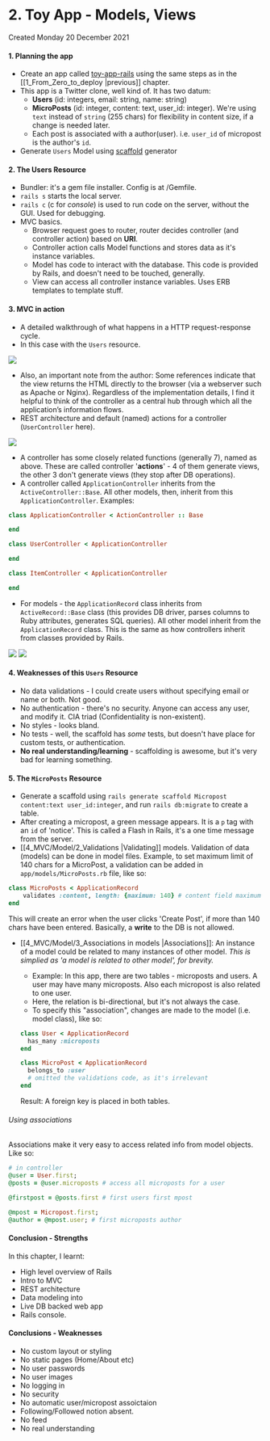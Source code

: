 # 2. Toy App - Models, Views

Created Monday 20 December 2021

#### 1. Planning the app

- Create an app called [toy-app-rails](https://github.com/exemplar-codes/toy_app_rails) using the same steps as in the [[1_From_Zero_to_deploy |previous]] chapter.
- This app is a Twitter clone, well kind of. It has two datum:
  - **Users** (id: integers, email: string, name: string)
  - **MicroPosts** (id: integer, content: text, user_id: integer). We're using `text` instead of `string` (255 chars) for flexibility in content size, if a change is needed later.
  - Each post is associated with a author(user). i.e. `user_id` of micropost is the author's `id`.
- Generate `Users` Model using [scaffold](obsidian://open?vault=rubyon-rails&file=3.%20Scaffolding) generator

#### 2. The Users Resource

- Bundler: it's a gem file installer. Config is at /Gemfile.
- `rails s` starts the local server.
- `rails c` (c for _console_) is used to run code on the server, without the GUI. Used for debugging.
- MVC basics.
  - Browser request goes to router, router decides controller (and controller action) based on **URI**.
  - Controller action calls Model functions and stores data as it's instance variables.
  - Model has code to interact with the database. This code is provided by Rails, and doesn't need to be touched, generally.
  - View can access all controller instance variables. Uses ERB templates to template stuff.

#### 3. MVC in action

- A detailed walkthrough of what happens in a HTTP request-response cycle.
- In this case with the `Users` resource.

![](/assets/2_Toy_App_-_Models,_Views-image-1.png)

- Also, an important note from the author: Some references indicate that the view returns the HTML directly to the browser (via a webserver such as Apache or Nginx). Regardless of the implementation details, I find it helpful to think of the controller as a central hub through which all the application’s information flows.
- REST architecture and default (named) actions for a controller (`UserController` here).

![](/assets/2_Toy_App_-_Models,_Views-image-2.png)

- A controller has some closely related functions (generally 7), named as above. These are called controller '**actions**' - 4 of them generate views, the other 3 don't generate views (they stop after DB operations).
- A controller called `ApplicationController` inherits from the `ActiveController::Base`. All other models, then, inherit from this `ApplicationController`. Examples:

```ruby
class ApplicationController < ActionController :: Base

end

class UserController < ApplicationController

end

class ItemController < ApplicationController

end
```

- For models - the `ApplicationRecord` class inherits from `ActiveRecord::Base` class (this provides DB driver, parses columns to Ruby attributes, generates SQL queries). All other model inherit from the `ApplicationRecord` class. This is the same as how controllers inherit from classes provided by Rails.

![](/assets/2_Toy_App_-_Models,_Views-image-3.png)
![](/assets/2_Toy_App_-_Models,_Views-image-4.png)

#### 4. Weaknesses of this `Users` Resource

- No data validations - I could create users without specifying email or name or both. Not good.
- No authentication - there's no security. Anyone can access any user, and modify it. CIA triad (Confidentiality is non-existent).
- No styles - looks bland.
- No tests - well, the scaffold has _some_ tests, but doesn't have place for custom tests, or authentication.
- **No real understanding/learning** - scaffolding is awesome, but it's very bad for learning something.

#### 5. The `MicroPosts` Resource

- Generate a scaffold using `rails generate scaffold Micropost content:text user_id:integer`, and run `rails db:migrate` to create a table.
- After creating a micropost, a green message appears. It is a `p` tag with an `id` of 'notice'. This is called a Flash in Rails, it's a one time message from the server.
- [[4_MVC/Model/2_Validations |Validating]] models. Validation of data (models) can be done in model files. Example, to set maximum limit of 140 chars for a MicroPost, a validation can be added in `app/models/MicroPosts.rb` file, like so:

```ruby
class MicroPosts < ApplicationRecord
	validates :content, length: {maximum: 140} # content field maximum length
end
```

This will create an error when the user clicks 'Create Post', if more than 140 chars have been entered. Basically, a **write** to the DB is not allowed.

- [[4_MVC/Model/3_Associations in models |Associations]]: An instance of a model could be related to many instances of other model. _This is simplied as 'a model is related to other model', for brevity._

  - Example: In this app, there are two tables - microposts and users. A user may have many microposts. Also each micropost is also related to one user.
  - Here, the relation is bi-directional, but it's not always the case.
  - To specify this "association", changes are made to the model (i.e. model class), like so:

  ```ruby
  class User < ApplicationRecord
  	has_many :microposts
  end

  class MicroPost < ApplicationRecord
  	belongs_to :user
  	# omitted the validations code, as it's irrelevant
  end
  ```

  Result: A foreign key is placed in both tables.

###### Using associations

Associations make it very easy to access related info from model objects. Like so:

```ruby
# in controller
@user = User.first;
@posts = @user.microposts # access all microposts for a user

@firstpost = @posts.first # first users first mpost

@mpost = Micropost.first;
@author = @mpost.user; # first microposts author
```

#### Conclusion - Strengths

In this chapter, I learnt:

- High level overview of Rails
- Intro to MVC
- REST architecture
- Data modeling into
- Live DB backed web app
- Rails console.

#### Conclusions - Weaknesses

- No custom layout or styling
- No static pages (Home/About etc)
- No user passwords
- No user images
- No logging in
- No security
- No automatic user/micropost assoictaion
- Following/Followed notion absent.
- No feed
- No real understanding
